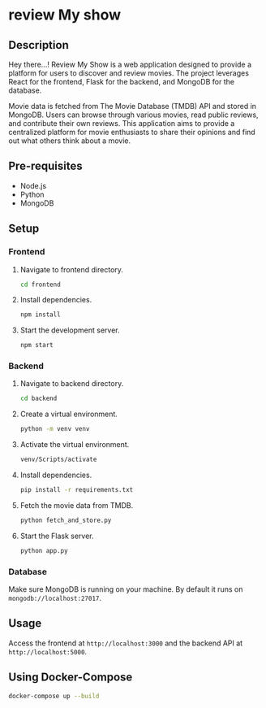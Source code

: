 # review My show

## Description

Hey there...! Review My Show is a web application designed to provide a platform for users to discover and review movies. The project leverages React for the frontend, Flask for the backend, and MongoDB for the database.

Movie data is fetched from The Movie Database (TMDB) API and stored in MongoDB. Users can browse through various movies, read public reviews, and contribute their own reviews. This application aims to provide a centralized platform for movie enthusiasts to share their opinions and find out what others think about a movie.

## Pre-requisites

- Node.js
- Python
- MongoDB

## Setup

### Frontend

1. Navigate to frontend directory.

    ```bash
    cd frontend
    ```

2. Install dependencies.

    ```bash
    npm install
    ```

3. Start the development server.

    ```bash
    npm start
    ```

### Backend

1. Navigate to backend directory.

    ```bash
    cd backend
    ```

2. Create a virtual environment.

    ```bash
    python -m venv venv
    ```

3. Activate the virtual environment.

      ```bash
      venv/Scripts/activate
      ```

4. Install dependencies.

    ```bash
    pip install -r requirements.txt
    ```
5. Fetch the movie data from TMDB.

    ```bash
    python fetch_and_store.py
    ```

6. Start the Flask server.

    ```bash
    python app.py
    ```

### Database

Make sure MongoDB is running on your machine. By default it runs on `mongodb://localhost:27017`.

## Usage

Access the frontend at `http://localhost:3000` and the backend API at `http://localhost:5000`.

## Using Docker-Compose

```bash
docker-compose up --build
```